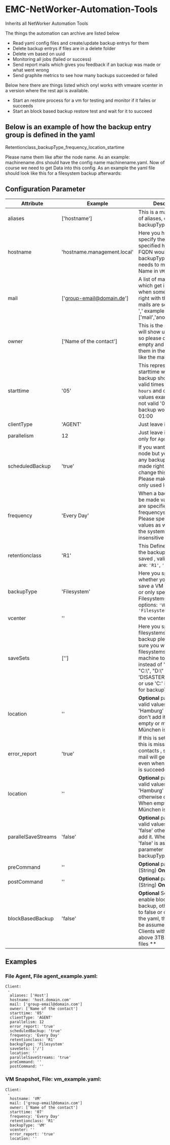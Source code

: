 # EMC-NetWorker-Automation-Tools
Inherits all NetWorker Automation Tools

The things the automation can archive are listed below

* Read yaml config files and create/update backup entrys for them
* Delete backup entrys if files are in a delete folder
* Delete vm based on uuid
* Monitoring all jobs (failed or success)
* Send report mails which gives you feedback if an backup was made or what went wrong
* Send graphite metrics to see how many backups succeeded or failed

Below here there are things listed which onyl works with vmware vcenter in a version where the rest api is available.

* Start an restore process for a vm for testing and monitor if it failes or succeeds
* Start an block based backup restore test and wait for it to succeed

## Below is an example of how the backup entry group is defined in the yaml

Retentionclass_backupType_frequency_location_startime

Please name them like after the node name. As an example: machinename.dns should have the config name machinename.yaml. Now of course we need to get Data into this config. As an example the yaml file should look like this for a filesystem backup afterwards:

## Configuration Parameter

| Attribute           | Example                                     | Description                                                                                                                                                                                                                     |
| ------------------- | ------------------------------------------- | ------------------------------------------------------------------------------------------------------------------------------------------------------------------------------------------------------------------------------- |
| aliases             | ['hostname']                                | This is a mandatory list of aliases, only for backupType `Agent`.                                                                                                                                                                         |
| hostname            | 'hostname.management.local'                 | Here you have to specify the full specified host name, FQDN would be great. If backupType is `VM` this needs to match the Name in `VMWare`.                                                                                     |
| mail                | ['group-email@domain.de']                 | A list of mail addresses which get informed when something is not right with the node, the mails are seperated by ',' example: ['mail','anothermail',...]                                                                       |
| owner               | ['Name of the contact']                     | This is the Name which will show up in the Mail so please don't leave it empty and try to have them in the same order like the mails.                                                                                           |
| starttime           | '05'                                        | This represents the starttime when the backup should begin, valid times are only `hours` and only two values example: '1' is not valid '01' valid the backup would begin at 01:00                                               |
| clientType          | 'AGENT'                                     | Just leave it like this.                                                                                                                                                                                                        |
| parallelism         | 12                                          | Just leave it like this, only for `Agent` Backups                                                                                                                                                                               |
| scheduledBackup     | 'true'                                      | If you want to add this node but you don't want any backups to be made right now just change this to 'false'. Please make sure you only used lower letters                                                                      |
| frequency           | 'Every Day'                                 | When a backup should be made valid Options are specified in the frequencys.yaml. Please specify the values as written even the system is case insensitive                               |
| retentionclass      | 'R1'                                        | This Defines how long the backup should be saved , valid options are: `'R1'`, `'R2'` and `'R3'`                                                             |
| backupType          | 'Filesystem'                                | Here you specify whether you want to save a VM (Snapshot) or only specific Filesystems. Valid options: `'VM'` or `'Filesystem'`                                                                                                 |
| vcenter             | ''                                          | the vcenter the vm is in|
| saveSets            | [''] | Here you specify which filesystems should get a backup please make sure you want to save filesystems on windows machine to use "\\" instead of "\\" Examples: "C:\\", "D:\\" 'DISASTER_RECOVERY:' or use 'C:\' instead, only for backupType `Agent`. |
| location            | ''                                          | **Optional** parameter valid values: 'Berlin' and 'Hamburg' otherwise don't add it. When empty or missing München is assumed                                                                                                        |
| error_report        | 'true'                                      | If this is set to false or this is missing, all contacts , specified in mail will get reports even when the backup is succeeded.                                                                                                |
| location            | ''                                          | **Optional** parameter valid values: 'Berlin', 'Hamburg' and 'TUV' otherwise don't add it. When empty or missing München is assumed                                                                                                        |
| parallelSaveStreams | 'false'                                     | **Optional** parameter valid values: 'true' and 'false' otherwise don't add it. When missing 'false' is assumed. This parameter is only for backupType `Agent`.|                                  
| preCommand            | ''                                          | **Optional** parameter (String) **Only for Clients**|
| postCommand            | ''                                          | **Optional** parameter (String) **Only for Clients**|
| blockBasedBackup      | 'false'                                      |**Optional** Set to true to enable block based backup, otherwise set to false or don't add it to the yaml, then false will be assumed **Only for Clients with volumes above 3TB and a lot of files **|

## Examples

### File Agent, File agent_example.yaml:

    Client:
     -
      aliases: ['Host']  
      hostname: 'host.domain.com'
      mail: ['group-email@domain.com']
      owner: ['Name of the contact']
      starttime: '05'
      clientType: 'AGENT'
      parallelism: 12
      error_report: 'true'
      scheduledBackup: 'true'
      frequency: 'Every Day'
      retentionclass: 'R1'
      backupType: 'Filesystem'
      saveSets: ['/']
      location: ''
      parallelSaveStreams: 'true'
      preCommand: ''
      postCommand: ''

### VM Snapshot, File: vm_example.yaml:

    Client:
     -
      hostname: 'VM'
      mail: ['group-email@domain.com']
      owner: ['Name of the contact']
      starttime: '07'
      frequency: 'Every Day'
      retentionclass: 'R1'
      backupType: 'VM'
      vcenter: ''
      error_report: 'true'
      location: ''
